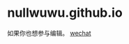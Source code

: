 # nullwuwu.github.io

如果你也想参与编辑。
[wechat](https://www.notion.so/minjiecao/Blog-6e2a74a6ee66469c87b62481953a00d4#6fbd504b76824c9dbe3b4aedbba2b3d0)

